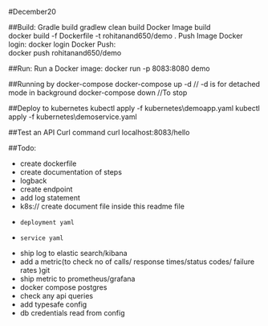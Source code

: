 #December20

##Build:
Gradle build
    gradlew clean build
Docker Image build    
    docker build -f Dockerfile -t rohitanand650/demo .
Push Image 
    Docker login:
        docker login
    Docker Push:    
        docker push rohitanand650/demo

##Run:
Run a Docker image:
    docker run -p 8083:8080 demo

##Running by docker-compose
 docker-compose up -d // -d is for detached mode in background
 docker-compose down //To stop
 
##Deploy to kubernetes
     kubectl apply -f kubernetes\demoapp.yaml
     kubectl apply -f kubernetes\demoservice.yaml

##Test an API
 Curl command
     curl localhost:8083/hello
     
     
 
##Todo: 
* create dockerfile
* create documentation of steps
* logback
* create endpoint 
* add log statement
* k8s:// create document file inside this readme file
*     deployment yaml
*     service yaml
* ship log to elastic search/kibana 
* add a metric(to check no of calls/ response times/status codes/ failure rates )git 
* ship metric to prometheus/grafana
* docker compose postgres
* check any api queries
* add typesafe config
* db credentials read from config



